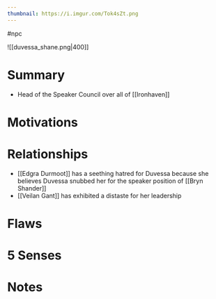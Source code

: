 ```yaml
---
thumbnail: https://i.imgur.com/Tok4sZt.png
---
```


#npc

![[duvessa_shane.png|400]]
# Summary
-   Head of the Speaker Council over all of [[Ironhaven]]

# Motivations
# Relationships
-   [[Edgra Durmoot]] has a seething hatred for Duvessa because she believes Duvessa snubbed her for the speaker position of [[Bryn Shander]]
-  [[Veilan Gant]] has exhibited a distaste for her leadership

# Flaws
# 5 Senses
# Notes
